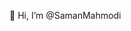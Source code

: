 👋 Hi, I’m @SamanMahmodi


<!---
SamanMahmodi/SamanMahmodi is a ✨ special ✨ repository because its `README.md` (this file) appears on your GitHub profile.
You can click the Preview link to take a look at your changes.
--->
